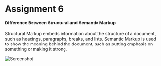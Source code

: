 # Assignment 6

#### Difference Between Structural and Semantic Markup
  Structural Markup embeds information about the structure of a document, such as headings, paragraphs, breaks, and lists. Semantic Markup is used to show the meaning behind the document, such as putting emphasis on something or making it strong.

![Screenshot](.images/Screenshot-assignment-06.png)
